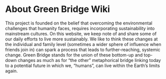 # About Green Bridge Wiki

This project is founded on the belief that overcoming the environmental challenges that humanity faces, requires incorporating sustainability into mainstream cultures. On this website, we keep note of and share some of our daily efforts to live more sustainably. We like to think these changes at the individual and family level (sometimes a wider sphere of influence when friends join in) can spark a process that leads to further-reaching, systemic change. Green Bridge stands for the union of these bottom-up and top-down changes as much as for “the other” metaphorical bridge linking today to a potential future in which we, “humans”, can live within the Earth’s limits again.